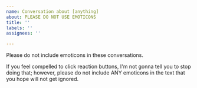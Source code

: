 ```yaml
---
name: Conversation about [anything]
about: PLEASE DO NOT USE EMOTICONS
title: ''
labels: ''
assignees: ''

---
```


Please do not include emoticons in these conversations.

If you feel compelled to click reaction buttons, I'm not gonna tell you to stop doing that; however, please do not include ANY emoticons in the text that you hope will not get ignored.
